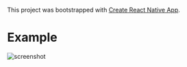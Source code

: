 This project was bootstrapped with [Create React Native App](https://github.com/react-community/create-react-native-app).

# Example
![screenshot](../iOS-Cryptocurrency-App/src/assets/img/screenshot.gif)